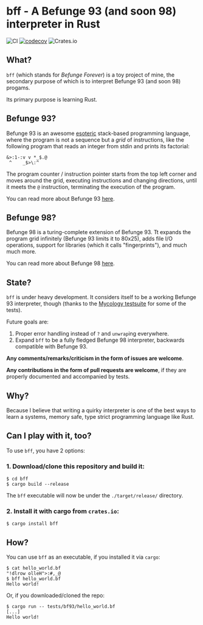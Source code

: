 # bff - A Befunge 93 (and soon 98) interpreter in Rust

![CI](https://github.com/zehanort/bff/actions/workflows/ci.yml/badge.svg)
[![codecov](https://codecov.io/gh/zehanort/bff/branch/main/graph/badge.svg?token=IS0D12XPPA)](https://codecov.io/gh/zehanort/bff)
![Crates.io](https://img.shields.io/crates/v/bff)

## What?

`bff` (which stands for *Befunge Forever*) is a toy project of mine, the secondary purpose of which is to interpret Befunge 93 (and soon 98) progams.

Its primary purpose is learning Rust.

## Befunge 93?

Befunge 93 is an awesome [esoteric](https://en.wikipedia.org/wiki/Esoteric_programming_language) stack-based programming language,
where the program is not a sequence but a *grid* of instructions, like the following program that reads an integer from stdin and prints its factorial:

```befunge
&>:1-:v v *_$.@
 ^    _$>\:^
```

The program counter / instruction pointer starts from the top left corner and moves around the grid, executing instructions and changing directions,
until it meets the `@` instruction, terminating the execution of the program.

You can read more about Befunge 93 [here](https://github.com/catseye/Befunge-93/blob/master/doc/Befunge-93.markdown).

## Befunge 98?

Befunge 98 is a turing-complete extension of Befunge 93. Tt expands the program grid infinitely (Befunge 93 limits it to 80x25), adds file I/O operations,
support for libraries (which it calls "fingerprints"), and much much more.

You can read more about Befunge 98 [here](https://github.com/catseye/Funge-98/blob/master/doc/funge98.markdown).

## State?

`bff` is under heavy development. It considers itself to be a working Befunge 93 interpreter, though
(thanks to the [Mycology testsuite](https://github.com/Deewiant/Mycology) for some of the tests).

Future goals are:
1. Proper error handling instead of `?` and `unwrap`ing everywhere.
2. Expand `bff` to be a fully fledged Befunge 98 interpreter, backwards compatible with Befunge 93.

**Any comments/remarks/criticism in the form of issues are welcome**.

**Any contributions in the form of pull requests are welcome**, if they are properly documented and accompanied by tests.

## Why?

Because I believe that writing a quirky interpreter is one of the best ways to learn a systems, memory safe, type strict programming language like Rust.

## Can I play with it, too?

To use `bff`, you have 2 options:

### 1. Download/clone this repository and build it:

```
$ cd bff
$ cargo build --release
```

The `bff` executable will now be under the `./target/release/` directory.

### 2. Install it with cargo from `crates.io`:

```
$ cargo install bff
```

## How?

You can use `bff` as an executable, if you installed it via `cargo`:

```
$ cat hello_world.bf
"!dlrow olleH">:#,_@
$ bff hello_world.bf
Hello world!
```

Or, if you downloaded/cloned the repo:

```
$ cargo run -- tests/bf93/hello_world.bf
[...]
Hello world!
```
